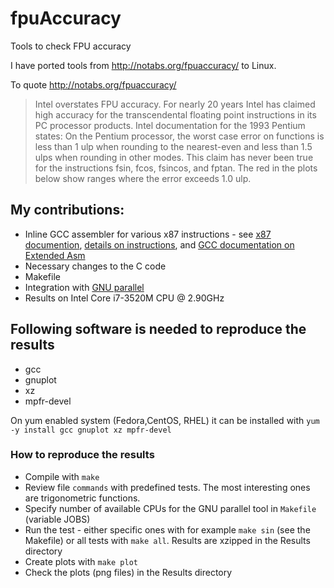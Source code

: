 # fpuAccuracy
Tools to check FPU accuracy

I have ported tools from http://notabs.org/fpuaccuracy/ to Linux. 

To quote http://notabs.org/fpuaccuracy/
> Intel overstates FPU accuracy. For nearly 20 years Intel has claimed high accuracy for the transcendental floating point instructions in its PC processor products. Intel documentation for the 1993 Pentium states: On the Pentium processor, the worst case error on functions is less than 1 ulp when rounding to the nearest-even and less than 1.5 ulps when rounding in other modes. This claim has never been true for the instructions fsin, fcos, fsincos, and fptan. The red in the plots below show ranges where the error exceeds 1.0 ulp.

## My contributions:
 - Inline GCC assembler for various x87 instructions - see [x87 documention](https://en.wikipedia.org/wiki/X86_instruction_listings#Original_8087_instructions), [details on instructions](https://www.felixcloutier.com/x86/fsin), and [GCC documentation on Extended Asm](https://gcc.gnu.org/onlinedocs/gcc/Extended-Asm.html)
 - Necessary changes to the C code
 - Makefile
 - Integration with [GNU parallel](https://www.gnu.org/software/parallel/man.html#summary_table)
 - Results on Intel Core i7-3520M CPU @ 2.90GHz

## Following software is needed to reproduce the results
 - gcc
 - gnuplot
 - xz
 - mpfr-devel

On yum enabled system (Fedora,CentOS, RHEL) it can be installed with `yum -y install gcc gnuplot xz mpfr-devel`


### How to reproduce the results
 - Compile with `make`
 - Review file `commands` with predefined tests. The most interesting ones are trigonometric functions. 
 - Specify number of available CPUs for the GNU parallel tool in `Makefile` (variable JOBS)
 - Run the test - either specific ones with for example `make sin` (see the Makefile) or all tests with `make all`. Results are xzipped in the Results directory
 - Create plots with `make plot`
 - Check the plots (png files) in the Results directory

